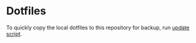 # Dotfiles

 To quickly copy the local dotfiles to this repository for backup, run [update script](update.ps1).
